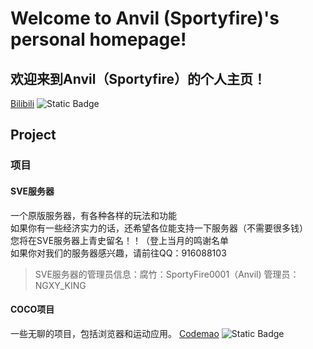 # Welcome to Anvil (Sportyfire)'s personal homepage!  
## 欢迎来到Anvil（Sportyfire）的个人主页！  
[Bilibili](https://space.bilibili.com/3493119557371921?spm_id_from=333.1007.0.0)
![Static Badge](https://img.shields.io/badge/BiliBili-Homepage)  
## Project  
### 项目  
#### SVE服务器  
一个原版服务器，有各种各样的玩法和功能   
如果你有一些经济实力的话，还希望各位能支持一下服务器（不需要很多钱）  
您将在SVE服务器上青史留名！！（登上当月的鸣谢名单  
如果你对我们的服务器感兴趣，请前往QQ：916088103  
> SVE服务器的管理员信息：腐竹：SportyFire0001（Anvil) 管理员：NGXY_KING
#### COCO项目  
一些无聊的项目，包括浏览器和运动应用。
[Codemao](https://shequ.codemao.cn/user/837587986)
![Static Badge](https://img.shields.io/badge/Codemao-Homepage)






